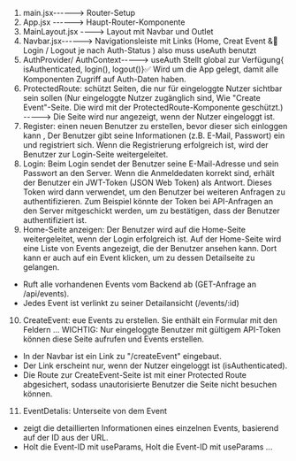 1. main.jsx------> Router-Setup
2. App.jsx ------> Haupt-Router-Komponente
3. MainLayout.jsx ----> Layout mit Navbar und Outlet
4. Navbar.jsx------> Navigationsleiste mit Links (Home, Creat Event &🔐 Login / Logout je nach Auth-Status  ) also muss useAuth benutzt 
5. AuthProvider/ AuthContext-----> useAuth
Stellt global zur Verfügung{ isAuthenticated, login(), logout()}✅ Wird um die App gelegt, damit alle Komponenten Zugriff auf Auth-Daten haben.
6. ProtectedRoute:  schützt Seiten, die nur für eingeloggte Nutzer sichtbar sein sollen (Nur eingeloggte Nutzer zugänglich sind, Wie "Create Event"-Seite. Die wird mit der ProtectedRoute-Komponente geschützt.) -----> Die Seite wird nur angezeigt, wenn der Nutzer eingeloggt ist.
7. Register: einen neuen Benutzer zu erstellen, bevor dieser sich einloggen kann , Der Benutzer gibt seine Informationen (z.B. E-Mail, Passwort) ein und registriert sich.
Wenn die Registrierung erfolgreich ist, wird der Benutzer zur Login-Seite weitergeleitet.
8. Login: Beim Login sendet der Benutzer seine E-Mail-Adresse und sein Passwort an den Server.
Wenn die Anmeldedaten korrekt sind, erhält der Benutzer ein JWT-Token (JSON Web Token) als Antwort.
Dieses Token wird dann verwendet, um den Benutzer bei weiteren Anfragen zu authentifizieren. Zum Beispiel könnte der Token bei API-Anfragen an den Server mitgeschickt werden, um zu bestätigen, dass der Benutzer authentifiziert ist.
9. Home-Seite anzeigen:
Der Benutzer wird auf die Home-Seite weitergeleitet, wenn der Login erfolgreich ist.
Auf der Home-Seite wird eine Liste von Events angezeigt, die der Benutzer ansehen kann. Dort kann er auch auf ein Event klicken, um zu dessen Detailseite zu gelangen.
- Ruft alle vorhandenen Events vom Backend ab (GET-Anfrage an /api/events).
- Jedes Event ist verlinkt zu seiner Detailansicht (/events/:id)
10. CreateEvent: eue Events zu erstellen. Sie enthält ein Formular mit den Feldern ... WICHTIG: Nur eingeloggte Benutzer mit gültigem API-Token können diese Seite aufrufen und Events erstellen.
- In der Navbar ist ein Link zu "/createEvent" eingebaut.
- Der Link erscheint nur, wenn der Nutzer eingeloggt ist (isAuthenticated).
- Die Route zur CreateEvent-Seite ist mit einer Protected Route abgesichert, sodass unautorisierte Benutzer die Seite nicht besuchen können.
11. EventDetalis: Unterseite von dem Event
- zeigt die detaillierten Informationen eines einzelnen Events, basierend auf der ID aus der URL.
- Holt die Event-ID mit useParams, Holt die Event-ID mit useParams ...

